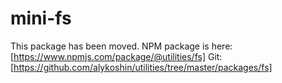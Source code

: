# mini-fs

This package has been moved.
NPM package is here: [https://www.npmjs.com/package/@utilities/fs]
Git: [https://github.com/alykoshin/utilities/tree/master/packages/fs] 
